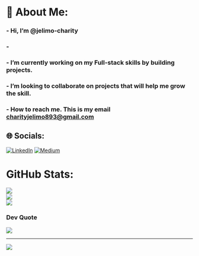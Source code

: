 # 💫 About Me:
### -  Hi, I’m @jelimo-charity
### - 
### -  I’m currently working on my Full-stack skills by building projects.
### -  I’m looking to collaborate on projects that will help me grow the skill.
### -  How to reach me. This is my email charityjelimo893@gmail.com

## 🌐 Socials:
[![LinkedIn](https://img.shields.io/badge/LinkedIn-%230077B5.svg?logo=linkedin&logoColor=white)](https://linkedin.com/in/charity-jelimo-66b128220) [![Medium](https://img.shields.io/badge/Medium-12100E?logo=medium&logoColor=white)](https://medium.com/@@charityjelimo) 


#  GitHub Stats:
![](https://github-readme-stats.vercel.app/api?username=jelimo-charity&theme=dark&hide_border=false&include_all_commits=false&count_private=false)<br/>
![](https://github-readme-streak-stats.herokuapp.com/?user=jelimo-charity&theme=dark&hide_border=false)<br/>
![](https://github-readme-stats.vercel.app/api/top-langs/?username=jelimo-charity&theme=dark&hide_border=false&include_all_commits=false&count_private=false&layout=compact)

### Dev Quote
![](https://quotes-github-readme.vercel.app/api?type=horizontal&theme=radical)

---
[![](https://visitcount.itsvg.in/api?id=jelimo-charity&icon=0&color=0)](https://visitcount.itsvg.in)

<!-- Proudly created with GPRM ( https://gprm.itsvg.in ) -->

